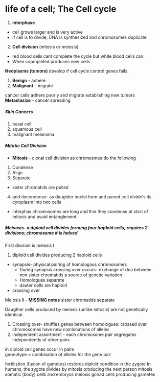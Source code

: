 # life of a cell; The Cell cycle
1. __interphase__
  * cell grows larger and is very active
  * if cell is to divide, DNA is synthesized and chromosomes duplicate
2. __Cell division__ (mitosis or meiosis)
 * red blood cells cant complete the cycle but white blood cells can
 * When copmpleted produces new cells

__Neoplasms (tumors)__ develop if cell cycle control genes fails.  
 1. __Benign__ - adhere
 2. __Malignant__ - migrate

cancer cells adhere poorly and migrate establishing new tumors
__Metastasize__ - cancer spreading

##### Skin Cancers
1. basal cell
2. squamous cell
3. malignant melanoma


##### Mitotic Cell Division
* __Mitosis__ - clonal cell division as chromosmes do the following
1. Condense
2. Align
3. Separate
 * sister chromatids are pulled 
4. and decondense- as daughter nuclei form and parent cell divide's its cytoplasm into two cells
* interphas chromosomes are long and thin they condense at start of mitosis and avoid entanglement


##### Meisosis- a diploid cell divides forming four haploid cells; requires 2 divisions; chromosome # is halved 
First division is meiosis I
1. diploid cell divides producing 2 haploid cells
 * synapsis- physical pairing of homologous chromosomes 
   * During synapsis crossing over occurs- exchange of dna between non sister chromatids a source of genetic variation
   * Homologues separate
   * dauter cells are haploid
 * crossing over
 

Meiosis II - __MISSING notes__ sister chromatids separate

Daughter cells produced by meiosis (unlike mitosis) are not genetically identical.
1. Crossing over- shuffles genes between homologues: crossed over chromosomes have new combinations of alleles
2. independent assortment - each chromosome pair segregates independently of other pairs

in diploid cell genes occur in pairs \
geonotype = combination of alleles for the gene pair

fertiliztion (fusion of gametes) restores diploid condition in the zygote
In humans, the zygote divides by mitosis producing the next person
mitosis
 somatic (body) cells and embryos
meiosis
 gonad cells producing 
 gametes
